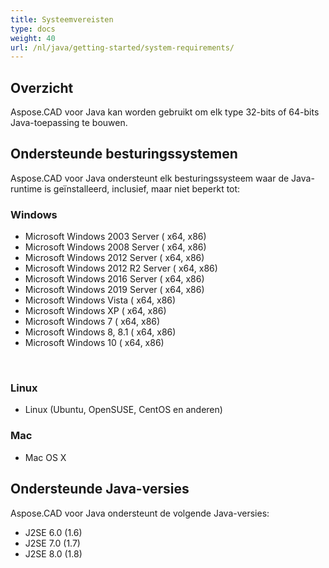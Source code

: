 ```yaml
---
title: Systeemvereisten
type: docs
weight: 40
url: /nl/java/getting-started/system-requirements/
---
```


## **Overzicht**
Aspose.CAD voor Java kan worden gebruikt om elk type 32-bits of 64-bits Java-toepassing te bouwen.
## **Ondersteunde besturingssystemen**
Aspose.CAD voor Java ondersteunt elk besturingssysteem waar de Java-runtime is geïnstalleerd, inclusief, maar niet beperkt tot:


### **Windows**
- Microsoft Windows 2003 Server ( x64, x86)
- Microsoft Windows 2008 Server ( x64, x86)
- Microsoft Windows 2012 Server ( x64, x86)
- Microsoft Windows 2012 R2 Server ( x64, x86)
- Microsoft Windows 2016 Server ( x64, x86)
- Microsoft Windows 2019 Server ( x64, x86)
- Microsoft Windows Vista ( x64, x86)
- Microsoft Windows XP ( x64, x86)
- Microsoft Windows 7 ( x64, x86)
- Microsoft Windows 8, 8.1 ( x64, x86)
- Microsoft Windows 10 ( x64, x86)

 
### **Linux**
- Linux (Ubuntu, OpenSUSE, CentOS en anderen)


### **Mac**
- Mac OS X
## **Ondersteunde Java-versies**
Aspose.CAD voor Java ondersteunt de volgende Java-versies:

- J2SE 6.0 (1.6)
- J2SE 7.0 (1.7)
- J2SE 8.0 (1.8)
